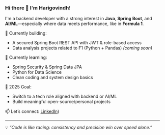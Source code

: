 ### Hi there 👋 I'm Harigovindh!

I'm a backend developer with a strong interest in **Java**, **Spring Boot**, and **AI/ML**—especially where data meets performance, like in **Formula 1**.

🚀 Currently building:  
- A secured Spring Boot REST API with JWT & role-based access  
- Data analysis projects related to F1 (Python + Pandas) *(coming soon)*

📌 Currently learning:
- Spring Security & Spring Data JPA  
- Python for Data Science  
- Clean coding and system design basics  

🎯 2025 Goal:
- Switch to a tech role aligned with backend or AI/ML
- Build meaningful open-source/personal projects

📫 Let’s connect: [LinkedIn](https://www.linkedin.com/in/harigovindh-29b906253/))

---

💡 *“Code is like racing: consistency and precision win over speed alone.”*
